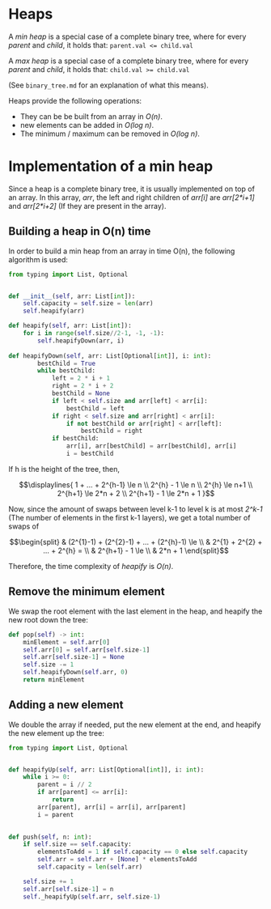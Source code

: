 # Heaps

A *min heap* is a special case of a complete binary tree, where for every *parent* and *child*, it holds that:
`parent.val <= child.val`

A *max heap* is a special case of a complete binary tree, where for every *parent* and *child*, it holds that:
`child.val >= child.val`

(See `binary_tree.md` for an explanation of what this means).

Heaps provide the following operations:
- They can be be built from an array in *O(n)*.
- new elements can be added in *O(log n)*.
- The minimum / maximum can be removed in *O(log n)*.


# Implementation of a min heap
Since a heap is a complete binary tree, it is usually implemented on top of an array.
In this array, *arr*, the left and right children of _arr[i]_ are _arr[2*i+1]_ and _arr[2*i+2]_ (If they are present in the array).

## Building a heap in O(n) time
In order to build a min heap from an array in time O(n), the following algorithm is used:
```python
from typing import List, Optional


def __init__(self, arr: List[int]):
    self.capacity = self.size = len(arr)
    self.heapify(arr)

def heapify(self, arr: List[int]):
    for i in range(self.size//2-1, -1, -1):
        self.heapifyDown(arr, i)
        
def heapifyDown(self, arr: List[Optional[int]], i: int):
        bestChild = True
        while bestChild:
            left = 2 * i + 1
            right = 2 * i + 2
            bestChild = None
            if left < self.size and arr[left] < arr[i]:
                bestChild = left
            if right < self.size and arr[right] < arr[i]:
                if not bestChild or arr[right] < arr[left]:
                    bestChild = right
            if bestChild:
                arr[i], arr[bestChild] = arr[bestChild], arr[i]
                i = bestChild
```

If h is the height of the tree, then,
```math
\displaylines{
    1 + ... + 2^{h-1} \le n \\
    2^{h} - 1 \le n \\
    2^{h} \le n+1 \\
    2^{h+1} \le 2*n + 2 \\
    2^{h+1} - 1 \le 2*n + 1
}
```
Now, since the amount of swaps between level k-1 to level k is at most *2^k-1* (The number of elements in the first k-1 layers), we get a total number of swaps of
```math
\begin{split}
& (2^{1}-1) + (2^{2}-1) + ... + (2^{h}-1) \le \\
& 2^{1} + 2^{2} + ... + 2^{h} = \\
& 2^{h+1} - 1 \le \\
& 2*n + 1
\end{split}
```
Therefore, the time complexity of *heapify* is *O(n)*.


## Remove the minimum element
We swap the root element with the last element in the heap, and heapify the new root down the tree:
```python
def pop(self) -> int:
    minElement = self.arr[0]
    self.arr[0] = self.arr[self.size-1]
    self.arr[self.size-1] = None
    self.size -= 1
    self.heapifyDown(self.arr, 0)
    return minElement
```

## Adding a new element
We double the array if needed, put the new element at the end, and heapify the new element up the tree:
```python
from typing import List, Optional


def heapifyUp(self, arr: List[Optional[int]], i: int):
    while i >= 0:
        parent = i // 2
        if arr[parent] <= arr[i]:
            return
        arr[parent], arr[i] = arr[i], arr[parent]
        i = parent

        
def push(self, n: int):
    if self.size == self.capacity:
        elementsToAdd = 1 if self.capacity == 0 else self.capacity
        self.arr = self.arr + [None] * elementsToAdd
        self.capacity = len(self.arr)

    self.size += 1
    self.arr[self.size-1] = n
    self._heapifyUp(self.arr, self.size-1)
```

